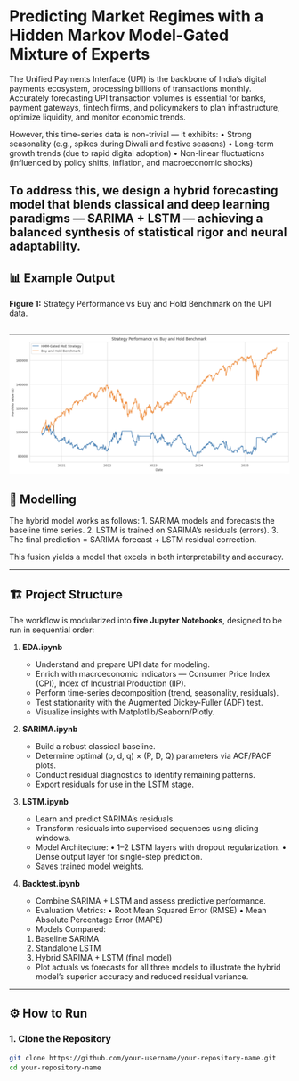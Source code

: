 # Predicting Market Regimes with a Hidden Markov Model-Gated Mixture of Experts

The Unified Payments Interface (UPI) is the backbone of India’s digital payments ecosystem, processing billions of transactions monthly. Accurately forecasting UPI transaction volumes is essential for banks, payment gateways, fintech firms, and policymakers to plan infrastructure, optimize liquidity, and monitor economic trends.

However, this time-series data is non-trivial — it exhibits:
	•	Strong seasonality (e.g., spikes during Diwali and festive seasons)
	•	Long-term growth trends (due to rapid digital adoption)
	•	Non-linear fluctuations (influenced by policy shifts, inflation, and macroeconomic shocks)

To address this, we design a hybrid forecasting model that blends classical and deep learning paradigms — SARIMA + LSTM — achieving a balanced synthesis of statistical rigor and neural adaptability.
---

## 📊 Example Output

**Figure 1:** Strategy Performance vs Buy and Hold Benchmark on the UPI data.

![Trading Strategy Screenshot](output.png)
---

## 🔎 Modelling

The hybrid model works as follows:
	1.	SARIMA models and forecasts the baseline time series.
	2.	LSTM is trained on SARIMA’s residuals (errors).
	3.	The final prediction = SARIMA forecast + LSTM residual correction.

This fusion yields a model that excels in both interpretability and accuracy.

---

## 🏗️ Project Structure

The workflow is modularized into **five Jupyter Notebooks**, designed to be run in sequential order:

1. **EDA.ipynb**
   - Understand and prepare UPI data for modeling.
   - Enrich with macroeconomic indicators — Consumer Price Index (CPI), Index of Industrial Production (IIP).
   - Perform time-series decomposition (trend, seasonality, residuals).
   - Test stationarity with the Augmented Dickey-Fuller (ADF) test.
   - Visualize insights with Matplotlib/Seaborn/Plotly.

2. **SARIMA.ipynb**
   - Build a robust classical baseline.
   - Determine optimal (p, d, q) × (P, D, Q) parameters via ACF/PACF plots.
   - Conduct residual diagnostics to identify remaining patterns.
   - Export residuals for use in the LSTM stage.

3. **LSTM.ipynb**
   - Learn and predict SARIMA’s residuals.
   - Transform residuals into supervised sequences using sliding windows.
   - Model Architecture:
	•	1–2 LSTM layers with dropout regularization.
	•	Dense output layer for single-step prediction.
   - Saves trained model weights.

4. **Backtest.ipynb**
   - Combine SARIMA + LSTM and assess predictive performance.
   - Evaluation Metrics:
	•	Root Mean Squared Error (RMSE)
	•	Mean Absolute Percentage Error (MAPE)
   - Models Compared:
	1.	Baseline SARIMA
	2.	Standalone LSTM
	3.	Hybrid SARIMA + LSTM (final model)
   - Plot actuals vs forecasts for all three models to illustrate the hybrid model’s superior accuracy and reduced residual variance.

---

## ⚙️ How to Run

### 1. Clone the Repository
```bash
git clone https://github.com/your-username/your-repository-name.git
cd your-repository-name
